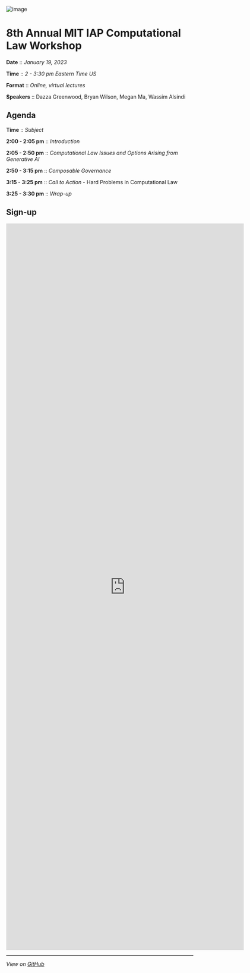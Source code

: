 ![image](https://user-images.githubusercontent.com/10615650/207986092-ba9a6712-fd2a-4359-be20-d71bcf8eb163.png)

# 8th Annual MIT IAP Computational Law Workshop

**Date** :: *January 19, 2023*

**Time** :: *2 - 3:30 pm Eastern Time US*

**Format** :: *Online, virtual lectures*

**Speakers** :: Dazza Greenwood, Bryan Wilson, Megan Ma, Wassim Alsindi

## Agenda
**Time** :: *Subject*

**2:00 - 2:05 pm** :: *Introduction*

**2:05 - 2:50 pm** :: *Computational Law Issues and Options Arising from Generative AI*

**2:50 - 3:15 pm** :: *Composable Governance*

**3:15 - 3:25 pm** :: *Call to Action* - Hard Problems in Computational Law

**3:25 - 3:30 pm** :: *Wrap-up*

## Sign-up
<iframe src="https://docs.google.com/forms/d/e/1FAIpQLScbH7sPx8hecZWcrb9t7C0pI1ik2qw6wWxv2K9paUrn5nYvmg/viewform?embedded=true" width="640" height="1957" frameborder="0" marginheight="0" marginwidth="0">Loading…</iframe>


-------------------------------------------------------------------

*View on [GitHub](https://github.com/mitmedialab/2023-MIT-IAP-ComputationalLaw/)* 
